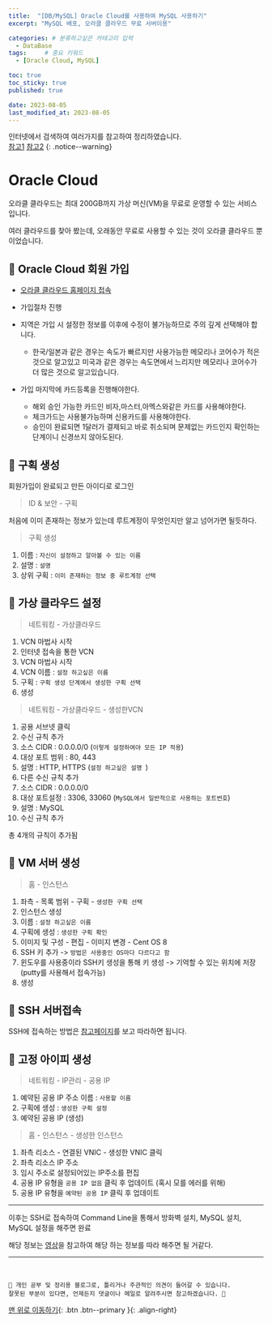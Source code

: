 ```yaml
---
title:  "[DB/MySQL] Oracle Cloud를 사용하여 MySQL 사용하기"  
excerpt: "MySQL 배포, 오라클 클라우드 무료 서버이용"

categories: # 분류하고싶은 카테고리 입력
  - DataBase
tags:     # 중요 키워드
  - [Oracle Cloud, MySQL]

toc: true
toc_sticky: true
published: true

date: 2023-08-05
last_modified_at: 2023-08-05
---
```



인터넷에서 검색하여 여러가지를 참고하여 정리하였습니다.    
[참고1](https://colabear754.tistory.com/110)
[참고2](https://www.youtube.com/watch?v=wLgHEn2vcPo&t=1634s)
{: .notice--warning}

# Oracle Cloud

오라클 클라우드는 최대 200GB까지 가상 머신(VM)을 무료로 운영할 수 있는 서비스입니다.

여러 클라우드를 찾아 봤는데, 오래동안 무료로 사용할 수 있는 것이 오라클 클라우드 뿐이었습니다. 

## 🔗 Oracle Cloud 회원 가입

- [오라클 클라우드 홈페이지 접속](https://www.oracle.com/cloud/)

- 가입절차 진행
- 지역은 가입 시 설정한 정보를 이후에 수정이 불가능하므로 주의 깊게 선택해야 합니다. 
  - 한국/일본과 같은 경우는 속도가 빠르지만 사용가능한 메모리나 코어수가 적은것으로 알고있고 미국과 같은 경우는 속도면에서 느리지만 메모리나 코어수가 더 많은 것으로 알고있습니다.
- 가입 마지막에 카드등록을 진행해야한다. 
  - 해외 승인 가능한 카드인 비자,마스터,아멕스와같은 카드를 사용해야한다.
  - 체크가드는 사용불가능하며 신용카드를 사용해야한다.
  - 승인이 완료되면 1달러가 결제되고 바로 취소되며 문제없는 카드인지 확인하는 단계이니 신경쓰지 않아도된다.

## 🔗 구획 생성 

회원가입이 완료되고 만든 아이디로 로그인

> ID & 보안 - 구획

처음에 이미 존재하는 정보가 있는데 루트계정이 무엇인지만 알고 넘어가면 될듯하다.

> 구획 생성

1. 이름 : `자신이 설정하고 알아볼 수 있는 이름`
2. 설명 : `설명`
3. 상위 구획 : `이미 존재하는 정보 중 루트계정 선택`

## 🔗 가상 클라우드 설정

> 네트워킹 - 가상클라우드

1. VCN 마법사 시작
2. 인터넷 접속을 통한 VCN
3. VCN 마법사 시작
4. VCN 이름 : `설정 하고싶은 이름`
5. 구획 : `구획 생성 단계에서 생성한 구획 선택`
6. 생성

> 네트워킹 - 가상클라우드 - 생성한VCN

1. 공용 서브넷 클릭
2. 수신 규칙 추가
3. 소스 CIDR : 0.0.0.0/0 (`이렇게 설정하여야 모든 IP 적용`)
4. 대상 포트 범위 : 80, 443
5. 설명 : HTTP, HTTPS (`설정 하고싶은 설명 `)
6. 다른 수신 규칙 추가 
7. 소스 CIDR : 0.0.0.0/0
8. 대상 포트설정 : 3306, 33060 (`MySQL에서 일반적으로 사용하는 포트번호`)
9. 설명 : MySQL
10. 수신 규칙 추가

총 4개의 규칙이 추가됨

## 🔗 VM 서버 생성

> 홈 - 인스턴스

1. 좌측 - 목록 범위 - 구획 - `생성한 구획 선택`
2. 인스턴스 생성
3. 이름 : `설정 하고싶은 이름`
4. 구획에 생성 : `생성한 구획 확인`
5. 이미지 및 구성 - 편집 - 이미지 변경 - Cent OS 8
6. SSH 키 추가 -> `방법은 사용중인 OS마다 다르다고 함`
7. 윈도우를 사용중이라 SSH키 생성을 통해 키 생성 -> 기억할 수 있는 위치에 저장(putty를 사용해서 접속가능)
8. 생성

## 🔗 SSH 서버접속 

SSH에 접속하는 방법은 [참고페이지](https://sunshower99.tistory.com/20?category=1039296)를 보고 따라하면 됩니다.

## 🔗 고정 아이피 생성

> 네트워킹 - IP관리 - 공용 IP

1. 예약된 공용 IP 주소 이름 : `사용할 이름`
2. 구획에 생성 : `생성한 구획 설정`
3. 예약된 공용 IP (생성)

> 홈 - 인스턴스 - 생성한 인스턴스

1. 좌측 리소스 - 연결된 VNIC - 생성한 VNIC 클릭
2. 좌측 리소스 IP 주소
3. 임시 주소로 설정되어있는 IP주소를 편집
4. 공용 IP 유형을 `공용 IP 없음` 클릭 후 업데이트 (혹시 모를 에러를 위해)
5. 공용 IP 유형을 `예약된 공용 IP` 클릭 후 업데이트 

*** 

이후는 SSH로 접속하여 Command Line을 통해서 방화벽 설치, MySQL 설치, MySQL 설정을 해주면 완료

해당 정보는 [영상](https://www.youtube.com/watch?v=wLgHEn2vcPo&t=1634s)을 참고하여 해당 하는 정보를 따라 해주면 될 거같다.

















***
<br>
    
    📢 개인 공부 및 정리용 블로그로, 틀리거나 주관적인 의견이 들어갈 수 있습니다.
    잘못된 부분이 있다면, 언제든지 댓글이나 메일로 알려주시면 참고하겠습니다. 🧐

[맨 위로 이동하기](#){: .btn .btn--primary }{: .align-right}